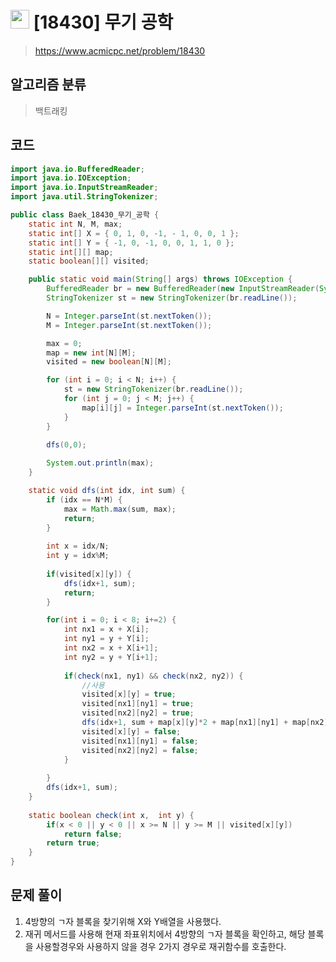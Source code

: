 # <img src="https://d2gd6pc034wcta.cloudfront.net/tier/12.svg" width="30"> [18430] 무기 공학
> https://www.acmicpc.net/problem/18430
## 알고리즘 분류
> 백트래킹

## 코드
```java
import java.io.BufferedReader;
import java.io.IOException;
import java.io.InputStreamReader;
import java.util.StringTokenizer;

public class Baek_18430_무기_공학 {
	static int N, M, max;
	static int[] X = { 0, 1, 0, -1, - 1, 0, 0, 1 };
	static int[] Y = { -1, 0, -1, 0, 0, 1, 1, 0 };
	static int[][] map;
	static boolean[][] visited;

	public static void main(String[] args) throws IOException {
		BufferedReader br = new BufferedReader(new InputStreamReader(System.in));
		StringTokenizer st = new StringTokenizer(br.readLine());

		N = Integer.parseInt(st.nextToken());
		M = Integer.parseInt(st.nextToken());

		max = 0;
		map = new int[N][M];
		visited = new boolean[N][M];

		for (int i = 0; i < N; i++) {
			st = new StringTokenizer(br.readLine());
			for (int j = 0; j < M; j++) {
				map[i][j] = Integer.parseInt(st.nextToken());
			}
		}

		dfs(0,0);
		
		System.out.println(max);
	}

	static void dfs(int idx, int sum) {
		if (idx == N*M) {
			max = Math.max(sum, max);
			return;
		}
		
		int x = idx/N;
		int y = idx%M;
		
		if(visited[x][y]) {
			dfs(idx+1, sum);
			return;
		}

		for(int i = 0; i < 8; i+=2) {
			int nx1 = x + X[i];
			int ny1 = y + Y[i];
			int nx2 = x + X[i+1];
			int ny2 = y + Y[i+1];
			
			if(check(nx1, ny1) && check(nx2, ny2)) {
				//사용
				visited[x][y] = true;
				visited[nx1][ny1] = true;
				visited[nx2][ny2] = true;
				dfs(idx+1, sum + map[x][y]*2 + map[nx1][ny1] + map[nx2][ny2]);
				visited[x][y] = false;
				visited[nx1][ny1] = false;
				visited[nx2][ny2] = false;
			}
			
		}
		dfs(idx+1, sum);
	}
	
	static boolean check(int x,  int y) {
		if(x < 0 || y < 0 || x >= N || y >= M || visited[x][y])
			return false;
		return true;
	}
}
```

## 문제 풀이
1. 4방향의 ㄱ자 블록을 찾기위해 X와 Y배열을 사용했다.
1. 재귀 메서드를 사용해 현재 좌표위치에서 4방향의 ㄱ자 블록을 확인하고, 해당 블록을 사용할경우와 사용하지 않을 경우 2가지 경우로 재귀함수를 호출한다.
